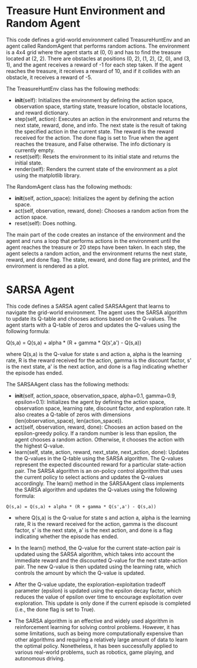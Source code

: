 Treasure Hunt Environment and Random Agent
==========================================

This code defines a grid-world environment called TreasureHuntEnv and an agent called RandomAgent that performs random actions. The environment is a 4x4 grid where the agent starts at (0, 0) and has to find the treasure located at (2, 2). There are obstacles at positions (0, 2), (1, 2), (2, 0), and (3, 1), and the agent receives a reward of -1 for each step taken. If the agent reaches the treasure, it receives a reward of 10, and if it collides with an obstacle, it receives a reward of -5.

The TreasureHuntEnv class has the following methods:

- __init__(self): Initializes the environment by defining the action space, observation space, starting state, treasure location, obstacle locations, and reward dictionary.
- step(self, action): Executes an action in the environment and returns the next state, reward, done, and info. The next state is the result of taking the specified action in the current state. The reward is the reward received for the action. The done flag is set to True when the agent reaches the treasure, and False otherwise. The info dictionary is currently empty.
- reset(self): Resets the environment to its initial state and returns the initial state.
- render(self): Renders the current state of the environment as a plot using the matplotlib library.

The RandomAgent class has the following methods:

- __init__(self, action_space): Initializes the agent by defining the action space.
- act(self, observation, reward, done): Chooses a random action from the action space.
- reset(self): Does nothing.

The main part of the code creates an instance of the environment and the agent and runs a loop that performs actions in the environment until the agent reaches the treasure or 20 steps have been taken. In each step, the agent selects a random action, and the environment returns the next state, reward, and done flag. The state, reward, and done flag are printed, and the environment is rendered as a plot.

SARSA Agent
===========

This code defines a SARSA agent called SARSAAgent that learns to navigate the grid-world environment. The agent uses the SARSA algorithm to update its Q-table and chooses actions based on the Q-values. The agent starts with a Q-table of zeros and updates the Q-values using the following formula:

Q(s,a) = Q(s,a) + alpha * (R + gamma * Q(s',a') - Q(s,a))

where Q(s,a) is the Q-value for state s and action a, alpha is the learning rate, R is the reward received for the action, gamma is the discount factor, s' is the next state, a' is the next action, and done is a flag indicating whether the episode has ended.

The SARSAAgent class has the following methods:

- __init__(self, action_space, observation_space, alpha=0.1, gamma=0.9, epsilon=0.1): Initializes the agent by defining the action space, observation space, learning rate, discount factor, and exploration rate. It also creates a Q-table of zeros with dimensions (len(observation_space), len(action_space)).
- act(self, observation, reward, done): Chooses an action based on the epsilon-greedy policy. If a random number is less than epsilon, the agent chooses a random action. Otherwise, it chooses the action with the highest Q-value.
- learn(self, state, action, reward, next_state, next_action, done): Updates the Q-values in the Q-table using the SARSA algorithm. The Q-values represent the expected discounted reward for a particular state-action pair. The SARSA algorithm is an on-policy control algorithm that uses the current policy to select actions and updates the Q-values accordingly. The learn() method in the SARSAAgent class implements the SARSA algorithm and updates the Q-values using the following formula:

`Q(s,a) = Q(s,a) + alpha * (R + gamma * Q(s',a') - Q(s,a))`

- where Q(s,a) is the Q-value for state s and action a, alpha is the learning rate, R is the reward received for the action, gamma is the discount factor, s' is the next state, a' is the next action, and done is a flag indicating whether the episode has ended.

- In the learn() method, the Q-value for the current state-action pair is updated using the SARSA algorithm, which takes into account the immediate reward and the discounted Q-value for the next state-action pair. The new Q-value is then updated using the learning rate, which controls the amount by which the Q-value is updated.

- After the Q-value update, the exploration-exploitation tradeoff parameter (epsilon) is updated using the epsilon decay factor, which reduces the value of epsilon over time to encourage exploitation over exploration. This update is only done if the current episode is completed (i.e., the done flag is set to True).

- The SARSA algorithm is an effective and widely used algorithm in reinforcement learning for solving control problems. However, it has some limitations, such as being more computationally expensive than other algorithms and requiring a relatively large amount of data to learn the optimal policy. Nonetheless, it has been successfully applied to various real-world problems, such as robotics, game playing, and autonomous driving.
